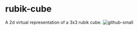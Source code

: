 # rubik-cube
A 2d virtual representation of a 3x3 rubik cube.
![github-small](https://github.com/tin-martin/rubik-cube/blob/main/Screen%20Shot%202021-06-15%20at%204.52.52%20PM.png7)

